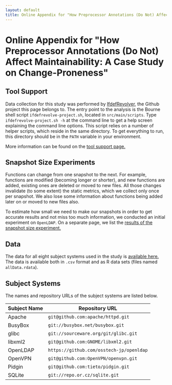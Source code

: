 ```yaml
---
layout: default
title: Online Appendix for "How Preprocessor Annotations (Do Not) Affect Maintainability"
---
```

# Online Appendix for "How Preprocessor Annotations (Do Not) Affect Maintainability: A Case Study on Change-Proneness"
  
## Tool Support

Data collection for this study was performed by
[IfdefRevolver](https://github.com/wfenske/IfdefRevolver/),
the Github project this page belongs to.
The entry point to the analysis is the Bourne shell script
`ifdefrevolve-project.sh`, located in `src/main/scripts`.
Type `ifdefrevolve-project.sh -h` at the command line to
get a help screen explaining the command line options.
This script relies on a number of helper scripts, which reside in
the same directory.
To get everything to run, this directory should be in the `PATH`
variable in your environment.

More information can be found on the [tool support page.](toolsupport.html)

## Snapshot Size Experiments

Functions can change from one snapshot to the next.  For example,
functions are modified (becoming longer or shorter), and new functions
are added, existing ones are deleted or moved to new files.  All those
changes invalidate (to some extent) the static metrics, which we
collect only once per snapshot.  We also lose some information about
functions being added later on or moved to new files also.

To estimate how small we need to make our snapshots in order to get
accurate results and not miss too much information, we conducted an
initial experiment on `OpenLDAP`.  On a separate page, we list the
[results of the snapshot size experiment.](estimate-of-changes-to-functions-depending-on-snapshot-size/)


## Data
  
The data for all eight subject systems used in the study is
[available here.](data/ifdefs-vs-changes-data.tar.gz) The data is
available both in `.csv` format and as R data sets (files named
`allData.rdata`).

## Subject Systems

The names and repository URLs of the subject systems are listed below.

Subject Name | Repository URL
------------ | --------------
Apache | `git@github.com:apache/httpd.git`
BusyBox | `git://busybox.net/busybox.git`
glibc | `git://sourceware.org/git/glibc.git`
libxml2 | `git@github.com:GNOME/libxml2.git`
OpenLDAP | `https://github.com/osstech-jp/openldap`
OpenVPN | `git@github.com:OpenVPN/openvpn.git`
Pidgin | `git@github.com:tieto/pidgin.git`
SQLite | `git://repo.or.cz/sqlite.git`
